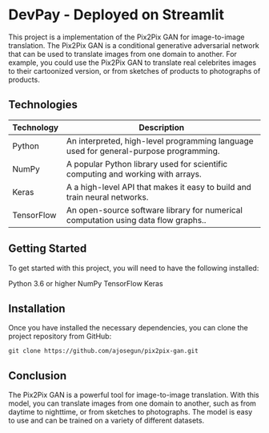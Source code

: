 # DevPay - Deployed on Streamlit

This project is a implementation of the Pix2Pix GAN for image-to-image translation. The Pix2Pix GAN is a conditional generative adversarial network that can be used to translate images from one domain to another. For example, you could use the Pix2Pix GAN to translate real celebrites images to their cartoonized version, or from sketches of products to photographs of products.

## Technologies

| Technology   | Description                                                               |
|--------------|---------------------------------------------------------------------------|
| Python       | An interpreted, high-level programming language used for general-purpose programming. |
| NumPy        | A popular Python library used for scientific computing and working with arrays. |
| Keras       | A  a high-level API that makes it easy to build and train neural networks. |
| TensorFlow | An open-source software library for numerical computation using data flow graphs..                |


## Getting Started
To get started with this project, you will need to have the following installed:

Python 3.6 or higher
NumPy
TensorFlow
Keras

## Installation
Once you have installed the necessary dependencies, you can clone the project repository from GitHub:

```
git clone https://github.com/ajosegun/pix2pix-gan.git
```

## Conclusion
The Pix2Pix GAN is a powerful tool for image-to-image translation. With this model, you can translate images from one domain to another, such as from daytime to nighttime, or from sketches to photographs. The model is easy to use and can be trained on a variety of different datasets.






